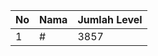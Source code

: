 | No | Nama            | Jumlah Level |
|----|-----------------|--------------|
| 1  | #    |    3857        |
